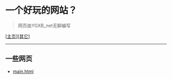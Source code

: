 # 一个好玩的网站？

> 网页由YGXB_net无聊编写

[[主页](main.md)][[其它](其它.md)]

---



## 一些网页

- [main.html](./main.html)

